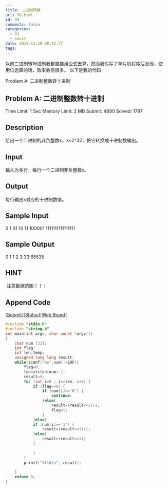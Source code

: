 ```yaml
---
title: 二进制转换
url: 99.html
id: 99
comments: false
categories:
  - OJ
  - sdust
date: 2015-11-20 08:42:47
tags:
---
```


以前二进制转16进制我都直接用公式去算，然而暑假写了单片机程序后发现，使用位运算的话，效率会高很多。 以下是我的代码

Problem A: 二进制整数转十进制

Problem A: 二进制整数转十进制
--------------------

Time Limit: 1 Sec  Memory Limit: 2 MB
Submit: 4890  Solved: 1797

Description
-----------

给出一个二进制的非负整数x，x<2^32，把它转换成十进制数输出。

Input
-----

输入为多行，每行一个二进制非负整数x。

Output
------

每行输出x对应的十进制数值。

Sample Input
------------

0
1
01
10
11
100001
1111111111111111

Sample Output
-------------

0
1
1
2
3
33
65535

HINT
----

 注意数据范围！！！

Append Code
-----------

\[[Submit](submitpage.php?cid=1956&pid=0&langmask=1022)\]\[[Status](problemstatus.php?id=1242)\]\[[Web Board](bbs.php?pid=1242&cid=1956)\]

```c
#include "stdio.h"
#include "string.h"
int main(int argc, char const *argv[])
{
    char num [33];
    int flag;
    int len,temp;
    unsigned long long result;
    while(scanf("%s",num)!=EOF){
        flag=0;
        len=strlen(num)-1;
        result=0;
        for (int i=0 ; i<=len; i++) {
            if (flag==0) {
                if (num[i]=='0') {
                    continue;
                }else{
                    result=(result<<1)+1;
                    flag=1;
                }
            }else{
            if (num[i]=='1') {
                result=(result<<1)+1;
            }else{
                result=(result<<1);
            }
            
            }
        }
        printf("%lld\n", result);
        
    }
    return 0;
}
```

